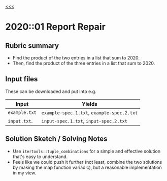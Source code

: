 [<<<](../README.md)

# 2020::01 Report Repair

## Rubric summary

- Find the product of the two entries in a list that sum to 2020.
- Then, find the product of the three entries in a list that sum to 2020.

## Input files

These can be downloaded and put into e.g.

| Input         | Yields                                     |
|---------------|--------------------------------------------|
| `example.txt` | `example-spec.1.txt`, `example-spec.2.txt` |
| `input.txt`.  | `input-spec.1.txt`, `input-spec.2.txt`     |

## Solution Sketch / Solving Notes

- Use `itertools::tuple_combinations` for a simple and effective solution that's easy to understand.
- Feels like we could push it further (not least, combine the two solutions by making the map function variadic), but a reasonable implementation in my view.